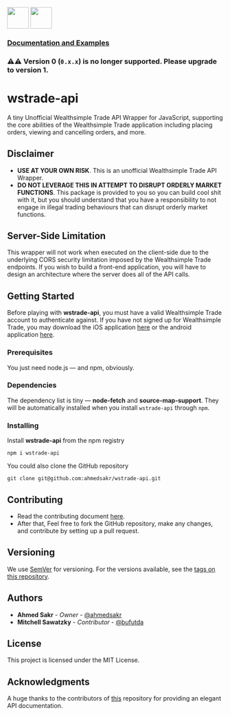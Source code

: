 <div style="max-height: 50px; max-width: 150px;">
<img src="https://upload.wikimedia.org/wikipedia/commons/thumb/6/6a/JavaScript-logo.png/900px-JavaScript-logo.png" width="50px" height="50px">
<img src="https://cdn.worldvectorlogo.com/logos/typescript.svg" width="50px" height="50px">
</div>

### [Documentation and Examples](/docs)

###   ⚠️⚠️ **Version 0 (`0.x.x`) is no longer supported. Please upgrade to version 1**.
# wstrade-api

A tiny Unofficial Wealthsimple Trade API Wrapper for JavaScript, supporting the core abilities of the Wealthsimple Trade application including placing orders, viewing and cancelling orders, and more.

## Disclaimer

* **USE AT YOUR OWN RISK**. This is an unofficial Wealthsimple Trade API Wrapper.
*  **DO NOT LEVERAGE THIS IN ATTEMPT TO DISRUPT ORDERLY MARKET FUNCTIONS**. This package is provided to you so you can
build cool shit with it, but you should understand that you have a responsibility to not engage in illegal trading behaviours that can disrupt orderly market functions.

## Server-Side Limitation

This wrapper will not work when executed on the client-side due to the underlying CORS security limitation imposed by the Wealthsimple Trade endpoints.
If you wish to build a front-end application, you will have to design an architecture where the server
does all of the API calls.

## Getting Started

Before playing with **wstrade-api**, you must have a valid
Wealthsimple Trade account to authenticate against. If you have not signed up for Wealthsimple Trade, you may download the iOS application [here](https://apps.apple.com/ca/app/wealthsimple-trade/id1403491709) or the android application [here](https://play.google.com/store/apps/details?id=com.wealthsimple.trade&hl=en_CA).

### Prerequisites

You just need node.js — and npm, obviously.

### Dependencies

The dependency list is tiny — **node-fetch** and **source-map-support**. They will be automatically installed when you install `wstrade-api` through `npm`.

### Installing

Install **wstrade-api** from the npm registry

```
npm i wstrade-api
```

You could also clone the GitHub repository

```
git clone git@github.com:ahmedsakr/wstrade-api.git
```

## Contributing
* Read the contributing document [here](/Contributing.md).
* After that, Feel free to fork the GitHub repository, make any changes, and contribute by setting up a pull request.

## Versioning

We use [SemVer](http://semver.org/) for versioning. For the versions available, see the [tags on this repository](https://github.com/ahmedsakr/wstrade-api/tags). 

## Authors

* **Ahmed Sakr** - *Owner* - [@ahmedsakr](https://github.com/ahmedsakr)
* **Mitchell Sawatzky** - *Contributor* - [@bufutda](https://github.com/bufutda)

## License

This project is licensed under the MIT License.

## Acknowledgments

A huge thanks to the contributors of [this](https://github.com/MarkGalloway/wealthsimple-trade/) repository for providing an elegant API documentation.
